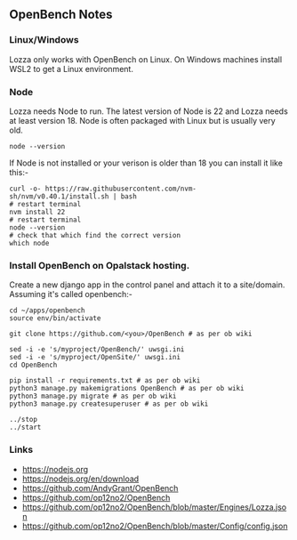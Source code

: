 ## OpenBench Notes

### Linux/Windows

Lozza only works with OpenBench on Linux. On Windows machines install WSL2 to get a Linux environment.

### Node

Lozza needs Node to run. The latest version of Node is 22 and Lozza needs at least version 18. Node is often packaged with Linux but is usually very old.

```
node --version
```

If Node is not installed or your verison is older than 18 you can install it like this:-

```
curl -o- https://raw.githubusercontent.com/nvm-sh/nvm/v0.40.1/install.sh | bash
# restart terminal
nvm install 22
# restart terminal
node --version
# check that which find the correct version
which node
```
### Install OpenBench on Opalstack hosting.

Create a new django app in the control panel and attach it to a site/domain. Assuming it's called openbench:-
```
cd ~/apps/openbench 
source env/bin/activate

git clone https://github.com/<you>/OpenBench # as per ob wiki

sed -i -e 's/myproject/OpenBench/' uwsgi.ini
sed -i -e 's/myproject/OpenSite/' uwsgi.ini
cd OpenBench

pip install -r requirements.txt # as per ob wiki
python3 manage.py makemigrations OpenBench # as per ob wiki
python3 manage.py migrate # as per ob wiki
python3 manage.py createsuperuser # as per ob wiki

../stop
../start
```
### Links

- https://nodejs.org
- https://nodejs.org/en/download
- https://github.com/AndyGrant/OpenBench
- https://github.com/op12no2/OpenBench
- https://github.com/op12no2/OpenBench/blob/master/Engines/Lozza.json
- https://github.com/op12no2/OpenBench/blob/master/Config/config.json


